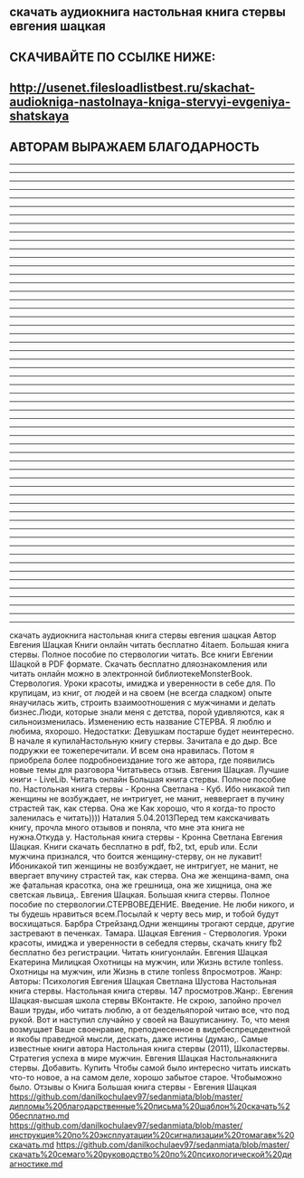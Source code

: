 скачать аудиокнига настольная книга стервы евгения шацкая
--------------------------------------------------
СКАЧИВАЙТЕ ПО ССЫЛКЕ НИЖЕ:
--------------------------------------------------
http://usenet.filesloadlistbest.ru/skachat-audiokniga-nastolnaya-kniga-stervyi-evgeniya-shatskaya
--------------------------------------------------
АВТОРАМ ВЫРАЖАЕМ БЛАГОДАРНОСТЬ
--------------------------------------------------
--------------------------------------------------
--------------------------------------------------
--------------------------------------------------
--------------------------------------------------
--------------------------------------------------
--------------------------------------------------
--------------------------------------------------
--------------------------------------------------
--------------------------------------------------
--------------------------------------------------
--------------------------------------------------
--------------------------------------------------
--------------------------------------------------
--------------------------------------------------
--------------------------------------------------
--------------------------------------------------
--------------------------------------------------
--------------------------------------------------
--------------------------------------------------
--------------------------------------------------
--------------------------------------------------
--------------------------------------------------
--------------------------------------------------
--------------------------------------------------
--------------------------------------------------
--------------------------------------------------
--------------------------------------------------
--------------------------------------------------
--------------------------------------------------
--------------------------------------------------
--------------------------------------------------
--------------------------------------------------
--------------------------------------------------
--------------------------------------------------
--------------------------------------------------
--------------------------------------------------
--------------------------------------------------
--------------------------------------------------
--------------------------------------------------
--------------------------------------------------
--------------------------------------------------
--------------------------------------------------
--------------------------------------------------
--------------------------------------------------
--------------------------------------------------
--------------------------------------------------
--------------------------------------------------
--------------------------------------------------
--------------------------------------------------
--------------------------------------------------
--------------------------------------------------
--------------------------------------------------
--------------------------------------------------
--------------------------------------------------
--------------------------------------------------
скачать аудиокнига настольная книга стервы евгения шацкая Автор Евгения Шацкая Книги онлайн читать бесплатно  4itaem. Большая книга стервы. Полное пособие по стервологии читать. Все книги Евгении Шацкой в PDF формате. Скачать бесплатно дляознакомления или читать онлайн можно в электронной библиотекеMonsterBook. Стервология. Уроки красоты, имиджа и уверенности в себе для. По крупицам, из книг, от людей и на своем (не всегда сладком) опыте янаучилась жить, строить взаимоотношения с мужчинами и делать бизнес.Люди, которые знали меня с детства, порой удивляются, как я сильноизменилась. Изменению есть название  СТЕРВА. Я люблю и любима, яхорошо. Недостатки: Девушкам постарше будет неинтересно. В начале я купилаНастольную книгу стервы. Зачитала е до дыр. Все подружки ее тожеперечитали. И всем она нравилась. Потом я приобрела более подробноеиздание того же автора, где появились новые темы для разговора Читатьвесь отзыв. Евгения Шацкая. Лучшие книги - LiveLib. Читать онлайн Большая книга стервы. Полное пособие по. Настольная книга стервы - Кронна Светлана - Куб. Ибо никакой тип женщины не возбуждает, не интригует, не манит, неввергает в пучину страстей так, как стерва. Она же  Как хорошо, что я когда-то просто заленилась е читать))))  Наталия  5.04.2013Перед тем какскачивать книгу, прочла много отзывов и поняла, что мне эта книга не нужна.Откуда у. Настольная книга стервы - Кронна Светлана
Евгения Шацкая. Книги скачать бесплатно в pdf, fb2, txt, epub или. Если мужчина признался, что боится женщину-стерву,  он не лукавит! Ибоникакой тип женщины не возбуждает, не интригует, не манит, не ввергает впучину страстей так, как стерва. Она же  женщина-вамп, она же фатальная красотка, она же  грешница, она же  хищница, она же светская львица,. Евгения Шацкая. Большая книга стервы. Полное пособие по стервологии.СТЕРВОВЕДЕНИЕ. Введение. Не люби никого, и ты будешь нравиться всем.Посылай к черту весь мир, и тобой будут восхищаться. Барбра Стрейзанд.Одни женщины трогают сердце, другие застревают в печенках. Тамара. Шацкая Евгения - Стервология. Уроки красоты, имиджа и уверенности в себедля стервы, скачать книгу fb2 бесплатно без регистрации. Читать книгуонлайн. Евгения Шацкая Екатерина Милицкая  Охотницы на мужчин, или Жизнь встиле топless. Охотницы на мужчин, или Жизнь в стиле топless  8просмотров. Жанр: Авторы: Психология  Евгения Шацкая Светлана Шустова Настольная книга стервы. Настольная книга стервы. 147 просмотров.Жанр:. Евгения Шацкая-высшая школа стервы  ВКонтакте. Не скрою, запойно прочел Ваши труды, ибо читать люблю, а от бездельяпорой читаю все, что под рукой. Вот и наступил случайно у своей на Вашуписанину. То, что меня возмущает Ваше своенравие, преподнесенное в видебеспрецедентной и якобы праведной мысли, дескать, даже истины (думаю,. Самые известные книги автора Настольная книга стервы (2011), Школастервы. Стратегия успеха в мире мужчин.  Евгения Шацкая  Настольнаякнига стервы. Добавить. Купить  Чтобы самой было интересно читать иискать что-то новое, а на самом деле, хорошо забытое старое. Чтобыможно было. Отзывы о Книга Большая книга стервы - Евгения Шацкая
https://github.com/danilkochulaev97/sedanmiata/blob/master/дипломы%20благодарственные%20письма%20шаблон%20скачать%20бесплатно.md
https://github.com/danilkochulaev97/sedanmiata/blob/master/инструкция%20по%20эксплуатации%20сигнализации%20томагавк%20скачать.md
https://github.com/danilkochulaev97/sedanmiata/blob/master/скачать%20семаго%20руководство%20по%20психологической%20диагностике.md